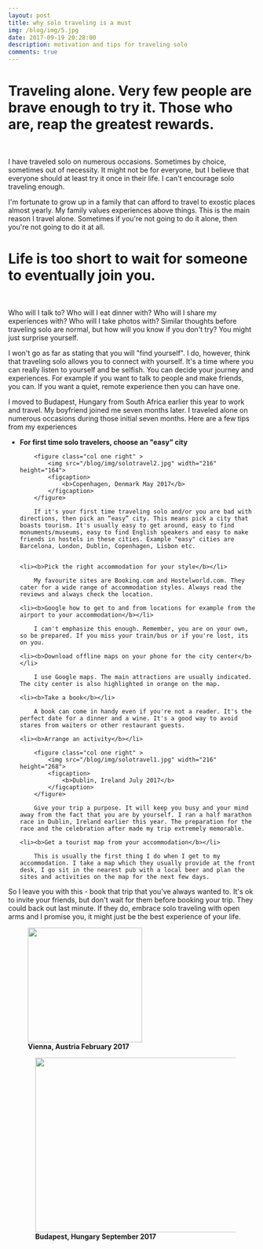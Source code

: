 ```yaml
---
layout: post
title: why solo traveling is a must
img: /blog/img/5.jpg
date: 2017-09-19 20:28:00
description: motivation and tips for traveling solo 
comments: true
---
```

# Traveling alone. Very few people are brave enough to try it. Those who are, reap the greatest rewards.
<br/>

I have traveled solo on numerous occasions. Sometimes by choice, sometimes out of necessity. It might not be for everyone, but I believe that everyone should at least try it once in their life. I can't encourage solo traveling enough.

I'm fortunate to grow up in a family that can afford to travel to exostic places almost yearly. My family values experiences above things. This is the main reason I travel alone. Sometimes if you're not going to do it alone, then you're not going to do it at all. 

# Life is too short to wait for someone to eventually join you.
<br/>

Who will I talk to? Who will I eat dinner with? Who will I share my experiences with? Who will I take photos with? Similar thoughts before traveling solo are normal, but how will you know if you don't try? You might just surprise yourself. 

I won't go as far as stating that you will "find yourself". I do, however, think that traveling solo allows you to connect with yourself. It's a time where you can really listen to yourself and be selfish. You can decide your journey and experiences. For example if you want to talk to people and make friends, you can. If you want a quiet, remote experience then you can have one. 

I moved to Budapest, Hungary from South Africa earlier this year to work and travel. My boyfriend joined me seven months later. I traveled alone on numerous occasions during those initial seven months. Here are a few tips from my experiences

<ul>
	<li><b>For first time solo travelers, choose an "easy" city</b></li>

		<figure class="col one right" >
			<img src="/blog/img/solotravel2.jpg" width="216" height="164">
			<figcaption>
				<b>Copenhagen, Denmark May 2017</b>
			</figcaption>
		</figure>

		If it's your first time traveling solo and/or you are bad with directions, then pick an “easy” city. This means pick a city that boasts tourism. It's usually easy to get around, easy to find monuments/museums, easy to find English speakers and easy to make friends in hostels in these cities. Example "easy" cities are Barcelona, London, Dublin, Copenhagen, Lisbon etc.


	<li><b>Pick the right accommodation for your style</b></li>

		My favourite sites are Booking.com and Hostelworld.com. They cater for a wide range of accommodation styles. Always read the reviews and always check the location.

	<li><b>Google how to get to and from locations for example from the airport to your accommodation</b></li>

		I can't emphasize this enough. Remember, you are on your own, so be prepared. If you miss your train/bus or if you're lost, its on you.

	<li><b>Download offline maps on your phone for the city center</b></li>	

		I use Google maps. The main attractions are usually indicated. The city center is also highlighted in orange on the map.

	<li><b>Take a book</b></li>	

		A book can come in handy even if you're not a reader. It's the perfect date for a dinner and a wine. It's a good way to avoid stares from waiters or other restaurant guests.

	<li><b>Arrange an activity</b></li>	

		<figure class="col one right" >
			<img src="/blog/img/solotravel1.jpg" width="216" height="268">
			<figcaption>
				<b>Dublin, Ireland July 2017</b>
			</figcaption>
		</figure>

		Give your trip a purpose. It will keep you busy and your mind away from the fact that you are by yourself. I ran a half marathon race in Dublin, Ireland earlier this year. The preparation for the race and the celebration after made my trip extremely memorable.

	<li><b>Get a tourist map from your accommodation</b></li>	

		This is usually the first thing I do when I get to my accommodation. I take a map which they usually provide at the front desk, I go sit in the nearest pub with a local beer and plan the sites and activities on the map for the next few days.	
</ul>

So I leave you with this - book that trip that you've always wanted to. It's ok to invite your friends, but don't wait for them before booking your trip. They could back out last minute. If they do, embrace solo traveling with open arms and I promise you, it might just be the best experience of your life.

<figure class="col one">
	<img src="/blog/img/solotravel5.jpg" width="233" height="233">
	<figcaption>
		<b>Vienna, Austria February 2017</b>
	</figcaption>
</figure>

<figure class="col two right" style="padding-left: 15px">
	<img src="/blog/img/solotravel4.jpg" width="460" height="355">
	<figcaption>
		<b>Budapest, Hungary September 2017</b>
	</figcaption>
</figure>
